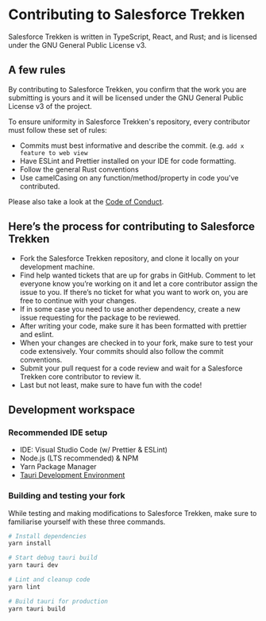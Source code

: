 # Contributing to Salesforce Trekken

Salesforce Trekken is written in TypeScript, React, and Rust; and is licensed under the GNU General Public License v3.

## A few rules

By contributing to Salesforce Trekken, you confirm that the work you are submitting is yours and it will be licensed under the GNU General Public License v3 of the project.

To ensure uniformity in Salesforce Trekken's repository, every contributor must follow these set of rules:

- Commits must best informative and describe the commit. (e.g. `add x feature to web view`
- Have ESLint and Prettier installed on your IDE for code formatting.
- Follow the general Rust conventions
- Use camelCasing on any function/method/property in code you've contributed.

Please also take a look at the [Code of Conduct](https://github.com/lukethacoder/salesforce-trekken/blob/main/CODE_OF_CONDUCT.md).

## Here’s the process for contributing to Salesforce Trekken

- Fork the Salesforce Trekken repository, and clone it locally on your development machine.
- Find help wanted tickets that are up for grabs in GitHub. Comment to let everyone know you’re working on it and let a core contributor assign the issue to you. If there’s no ticket for what you want to work on, you are free to continue with your changes.
- If in some case you need to use another dependency, create a new issue requesting for the package to be reviewed.
- After writing your code, make sure it has been formatted with prettier and eslint.
- When your changes are checked in to your fork, make sure to test your code extensively. Your commits should also follow the commit conventions.
- Submit your pull request for a code review and wait for a Salesforce Trekken core contributor to review it.
- Last but not least, make sure to have fun with the code!

## Development workspace

### Recommended IDE setup

- IDE: Visual Studio Code (w/ Prettier & ESLint)
- Node.js (LTS recommended) & NPM
- Yarn Package Manager
- [Tauri Development Environment](https://tauri.app/v1/guides/getting-started/prerequisites/)

### Building and testing your fork

While testing and making modifications to Salesforce Trekken, make sure to familiarise yourself with these three commands.

```bash
# Install dependencies
yarn install

# Start debug tauri build
yarn tauri dev

# Lint and cleanup code
yarn lint

# Build tauri for production
yarn tauri build
```
